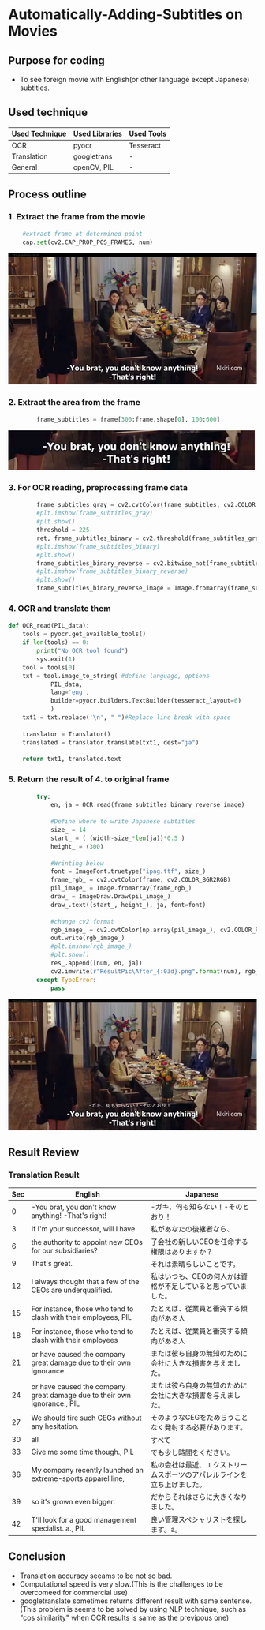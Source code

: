 # Automatically-Adding-Subtitles on Movies

## Purpose for coding
* To see foreign movie with English(or other language except Japanese) subtitles.

## Used technique
|  Used Technique  |  Used Libraries  | Used Tools |
| ---- | ---- | ---- |
|  OCR  |  pyocr  | Tesseract |
|  Translation  |  googletrans  | - |
| General | openCV, PIL | - |

## Process outline
### 1. Extract the frame from the movie

```python
    #extract frame at determined point 
    cap.set(cv2.CAP_PROP_POS_FRAMES, num)
```

![Extract the frame](https://github.com/takanyanta/Automatically-Adding-Subtitles/blob/main/ResultPic/Before_000.png "process1")

### 2. Extract the area from the frame

```python
        frame_subtitles = frame[300:frame.shape[0], 100:600]
```

![Extract the frame](https://github.com/takanyanta/Automatically-Adding-Subtitles/blob/main/ResultPic/add_000.png "process1")

### 3. For OCR reading, preprocessing frame data

```python
        frame_subtitles_gray = cv2.cvtColor(frame_subtitles, cv2.COLOR_BGR2GRAY)
        #plt.imshow(frame_subtitles_gray)
        #plt.show()
        threshold = 225
        ret, frame_subtitles_binary = cv2.threshold(frame_subtitles_gray, threshold, 255, cv2.THRESH_BINARY)
        #plt.imshow(frame_subtitles_binary)
        #plt.show()
        frame_subtitles_binary_reverse = cv2.bitwise_not(frame_subtitles_binary)
        #plt.imshow(frame_subtitles_binary_reverse)
        #plt.show()
        frame_subtitles_binary_reverse_image = Image.fromarray(frame_subtitles_binary_reverse)
```

### 4. OCR and translate them
```python
def OCR_read(PIL_data):
    tools = pyocr.get_available_tools()
    if len(tools) == 0:
        print("No OCR tool found")
        sys.exit(1)
    tool = tools[0]
    txt = tool.image_to_string( #define language, options
            PIL_data,
            lang='eng',
            builder=pyocr.builders.TextBuilder(tesseract_layout=6)
            )
    txt1 = txt.replace('\n', " ")#Replace line break with space

    translator = Translator()
    translated = translator.translate(txt1, dest="ja")
    
    return txt1, translated.text
```
### 5. Return the result of 4. to original frame

```python
        try:
            en, ja = OCR_read(frame_subtitles_binary_reverse_image)

            #Define where to write Japanese subtitles
            size_ = 14
            start_ = ( (width-size_*len(ja))*0.5 )
            height_ = (300)

            #Wrinting below
            font = ImageFont.truetype("ipag.ttf", size_)
            frame_rgb_ = cv2.cvtColor(frame, cv2.COLOR_BGR2RGB)
            pil_image_ = Image.fromarray(frame_rgb_)
            draw_ = ImageDraw.Draw(pil_image_)
            draw_.text((start_, height_), ja, font=font)

            #change cv2 format
            rgb_image_ = cv2.cvtColor(np.array(pil_image_), cv2.COLOR_RGB2BGR)
            out.write(rgb_image_)
            #plt.imshow(rgb_image_)
            #plt.show()
            res_.append([num, en, ja])
            cv2.imwrite(r"ResultPic\After_{:03d}.png".format(num), rgb_image_)
        except TypeError:
            pass
```

![Extract the frame](https://github.com/takanyanta/Automatically-Adding-Subtitles/blob/main/ResultPic/After_000.png "process1")

## Result Review

### Translation Result

|  Sec  |  English  | Japanese |
| ---- | ---- | ---- |
|  0  |  -You brat, you don't know anything! -That's right!  | -ガキ、何も知らない！-そのとおり！ |
|  3  |  If I'm your successor, will I have  | 私があなたの後継者なら、 |
| 6 | the authority to appoint new CEOs for our subsidiaries? | 子会社の新しいCEOを任命する権限はありますか？ |
|  9  |  That's great.  | それは素晴らしいことです。 |
|  12  |  I always thought that a few of the CEOs are underqualified.  | 私はいつも、CEOの何人かは資格が不足していると思っていました。 |
| 15 | For instance, those who tend to clash with their employees, PIL | たとえば、従業員と衝突する傾向がある人 |
|  18  |  For instance, those who tend to clash with their employees  | たとえば、従業員と衝突する傾向がある人 |
|  21  |  or have caused the company great damage due to their own ignorance.  | または彼ら自身の無知のために会社に大きな損害を与えました。 |
| 24 | or have caused the company great damage due to their own ignorance., PIL | または彼ら自身の無知のために会社に大きな損害を与えました。 |
|  27  |  We should fire such CEGs without any hesitation.  | そのようなCEGをためらうことなく発射する必要があります。 |
|  30  |  all  | すべて |
| 33 | Give me some time though., PIL | でも少し時間をください。 |
|  36  |  My company recently launched an extreme-sports apparel line,  | 私の会社は最近、エクストリームスポーツのアパレルラインを立ち上げました。 |
|  39  |  so it's grown even bigger.  | だからそれはさらに大きくなりました。 |
| 42 | T'll look for a good management specialist. a., PIL | 良い管理スペシャリストを探します。a。 |

## Conclusion
* Translation accuracy seeams to be  not so bad.
* Computational speed is very slow.(This is the challenges to be overcomeed  for commercial use)
* googletranslate sometimes returns different result with same sentense.(This problem is seems to be solved by using NLP technique, such as "cos similarity" when OCR results is same as the previpous one)
